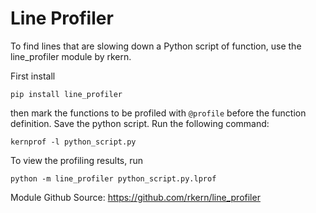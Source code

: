 # Line Profiler

To find lines that are slowing down a Python script of function, use the line_profiler module by rkern. 

First install 

```
pip install line_profiler
```

then mark the functions to be profiled with `@profile` before the function definition. Save the python script. Run the following command:

```
kernprof -l python_script.py
```

To view the profiling results, run

```
python -m line_profiler python_script.py.lprof
```


Module Github Source: <https://github.com/rkern/line_profiler>
